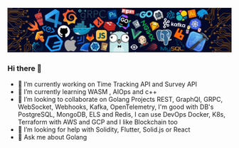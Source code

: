 ![](image.png)

### Hi there 👋


- 🔭 I’m currently working on Time Tracking API and Survey API
- 🌱 I’m currently learning WASM , AIOps and c++
- 👯 I’m looking to collaborate on Golang Projects  REST, GraphQl, GRPC, WebSocket, Webhooks, Kafka, OpenTelemetry, I'm good with DB's PostgreSQL, MongoDB, ELS and Redis, I can use DevOps Docker, K8s, Terraform with AWS and GCP and I like Blockchain too
- 🤔 I’m looking for help with Solidity, Flutter, Solid.js or React
- 💬 Ask me about Golang